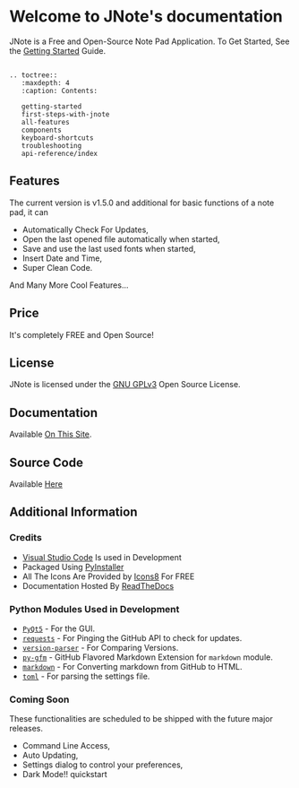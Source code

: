 <!---
   JNote documentation master file, created by
   sphinx- on Thu Sep 24 16:35:44 2020.
   You can adapt this file completely to your liking, but it should at least
   contain the root `toctree` directive.
-->

# Welcome to JNote's documentation

JNote is a Free and Open-Source Note Pad Application.
To Get Started, See the [Getting Started](getting-started.md) Guide.

```eval_rst

.. toctree::
   :maxdepth: 4
   :caption: Contents:

   getting-started
   first-steps-with-jnote
   all-features
   components
   keyboard-shortcuts
   troubleshooting
   api-reference/index

```

## Features

The current version is v1.5.0 and additional for basic functions of a note pad, it can

* Automatically Check For Updates,
* Open the last opened file automatically when started,
* Save and use the last used fonts when started,
* Insert Date and Time,
* Super Clean Code.

And Many More Cool Features...

## Price

It's completely FREE and Open Source!

## License

JNote is licensed under the [GNU GPLv3](https://www.gnu.org/licenses/gpl-3.0-standalone.html) Open Source License.

## Documentation

Available [On This Site](https://jnote-notepad.readthedocs.io).

## Source Code

Available [Here](https://github.com/Dev-I-J/JNote)

## Additional Information

### Credits

* [Visual Studio Code](https://code.visualstudio.com/) Is used in Development
* Packaged Using [PyInstaller](https://pypi.org/project/PyInstaller)
* All The Icons Are Provided by [Icons8](https://icons8.com) For FREE
* Documentation Hosted By [ReadTheDocs](https://readthedocs.org)

### Python Modules Used in Development

* [`PyQt5`](https://pypi.org/project/PyQt5/) - For the GUI.
* [`requests`](https://pypi.org/project/requests/) - For Pinging the GitHub API to check for updates.
* [`version-parser`](https://pypi.org/project/version-parser/) - For Comparing Versions.
* [`py-gfm`](https://pypi.org/project/py-gfm/) - GitHub Flavored Markdown Extension for `markdown` module.
* [`markdown`](https://pypi.org/project/markdown/) - For Converting markdown from GitHub to HTML.
* [`toml`](https://pypi.org/project/toml/) - For parsing the settings file.

### Coming Soon

These functionalities are scheduled to be shipped with the future major releases.

* Command Line Access,
* Auto Updating,
* Settings dialog to control your preferences,
* Dark Mode!!
quickstart
